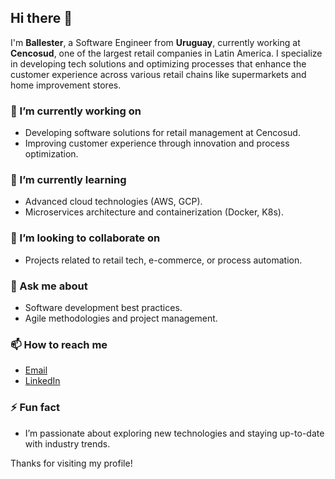 ## Hi there 👋

I'm **Ballester**, a Software Engineer from **Uruguay**, currently working at **Cencosud**, one of the largest retail companies in Latin America. I specialize in developing tech solutions and optimizing processes that enhance the customer experience across various retail chains like supermarkets and home improvement stores.

### 🔭 I’m currently working on
- Developing software solutions for retail management at Cencosud.
- Improving customer experience through innovation and process optimization.
  
### 🌱 I’m currently learning
- Advanced cloud technologies (AWS, GCP).
- Microservices architecture and containerization (Docker, K8s).
  
### 👯 I’m looking to collaborate on
- Projects related to retail tech, e-commerce, or process automation.
  
### 💬 Ask me about
- Software development best practices.
- Agile methodologies and project management.
  
### 📫 How to reach me
- [Email](ballesterbermudez@gmail.com)
- [LinkedIn](https://www.linkedin.com/in/ballester-bermudez/)
  
### ⚡ Fun fact
- I’m passionate about exploring new technologies and staying up-to-date with industry trends.

Thanks for visiting my profile!
